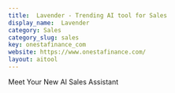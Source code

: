 ```yaml
---
title:  Lavender - Trending AI tool for Sales
display_name:  Lavender
category: Sales
category_slug: sales
key: onestafinance_com
website: https://www.onestafinance.com/
layout: aitool
---
```


Meet Your New AI Sales Assistant

